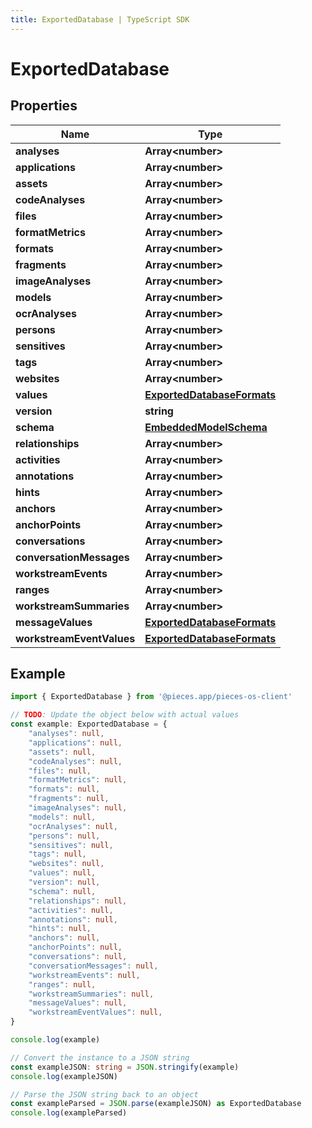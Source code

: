 ```yaml
---
title: ExportedDatabase | TypeScript SDK
---
```



# ExportedDatabase


## Properties

Name | Type
------------ | -------------
**analyses** | **Array&lt;number&gt;**
**applications** | **Array&lt;number&gt;**
**assets** | **Array&lt;number&gt;**
**codeAnalyses** | **Array&lt;number&gt;**
**files** | **Array&lt;number&gt;**
**formatMetrics** | **Array&lt;number&gt;**
**formats** | **Array&lt;number&gt;**
**fragments** | **Array&lt;number&gt;**
**imageAnalyses** | **Array&lt;number&gt;**
**models** | **Array&lt;number&gt;**
**ocrAnalyses** | **Array&lt;number&gt;**
**persons** | **Array&lt;number&gt;**
**sensitives** | **Array&lt;number&gt;**
**tags** | **Array&lt;number&gt;**
**websites** | **Array&lt;number&gt;**
**values** | [**ExportedDatabaseFormats**](ExportedDatabaseFormats)
**version** | **string**
**schema** | [**EmbeddedModelSchema**](EmbeddedModelSchema)
**relationships** | **Array&lt;number&gt;**
**activities** | **Array&lt;number&gt;**
**annotations** | **Array&lt;number&gt;**
**hints** | **Array&lt;number&gt;**
**anchors** | **Array&lt;number&gt;**
**anchorPoints** | **Array&lt;number&gt;**
**conversations** | **Array&lt;number&gt;**
**conversationMessages** | **Array&lt;number&gt;**
**workstreamEvents** | **Array&lt;number&gt;**
**ranges** | **Array&lt;number&gt;**
**workstreamSummaries** | **Array&lt;number&gt;**
**messageValues** | [**ExportedDatabaseFormats**](ExportedDatabaseFormats)
**workstreamEventValues** | [**ExportedDatabaseFormats**](ExportedDatabaseFormats)

## Example

```typescript
import { ExportedDatabase } from '@pieces.app/pieces-os-client'

// TODO: Update the object below with actual values
const example: ExportedDatabase = {
    "analyses": null,
    "applications": null,
    "assets": null,
    "codeAnalyses": null,
    "files": null,
    "formatMetrics": null,
    "formats": null,
    "fragments": null,
    "imageAnalyses": null,
    "models": null,
    "ocrAnalyses": null,
    "persons": null,
    "sensitives": null,
    "tags": null,
    "websites": null,
    "values": null,
    "version": null,
    "schema": null,
    "relationships": null,
    "activities": null,
    "annotations": null,
    "hints": null,
    "anchors": null,
    "anchorPoints": null,
    "conversations": null,
    "conversationMessages": null,
    "workstreamEvents": null,
    "ranges": null,
    "workstreamSummaries": null,
    "messageValues": null,
    "workstreamEventValues": null,
}

console.log(example)

// Convert the instance to a JSON string
const exampleJSON: string = JSON.stringify(example)
console.log(exampleJSON)

// Parse the JSON string back to an object
const exampleParsed = JSON.parse(exampleJSON) as ExportedDatabase
console.log(exampleParsed)
```


